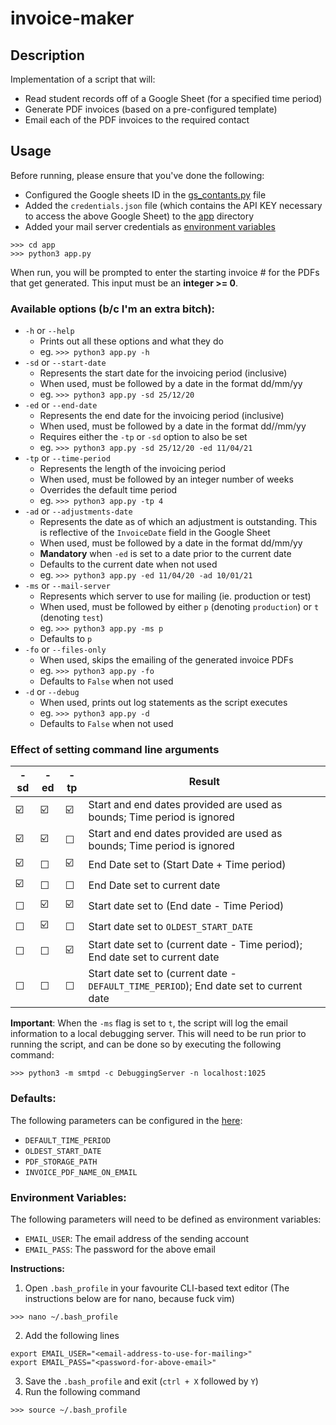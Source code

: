 # invoice-maker

## Description 

Implementation of a script that will:
- Read student records off of a Google Sheet (for a specified time period)
- Generate PDF invoices (based on a pre-configured template)
- Email each of the PDF invoices to the required contact

## Usage

Before running, please ensure that you've done the following:
- Configured the Google sheets ID in the [gs_contants.py](app/common/gs_constants.py) file
- Added the `credentials.json` file (which contains the API KEY necessary to access the above Google Sheet) to the [app](app) directory
- Added your mail server credentials as [environment variables](#environment-variables)

```
>>> cd app
>>> python3 app.py
```

When run, you will be prompted to enter the starting invoice # for the PDFs that get generated. This input must be an **integer >= 0**.

### Available options (b/c I'm an extra bitch):

- `-h` or `--help`
    - Prints out all these options and what they do
    - eg. ```>>> python3 app.py -h```
- `-sd` or `--start-date`
    - Represents the start date for the invoicing period (inclusive)
    - When used, must be followed by a date in the format dd/mm/yy
    - eg. ```>>> python3 app.py -sd 25/12/20```
- `-ed` or `--end-date`
    - Represents the end date for the invoicing period (inclusive)
    - When used, must be followed by a date in the format dd//mm/yy
    - Requires either the `-tp` or `-sd` option to also be set
    - eg. ```>>> python3 app.py -sd 25/12/20 -ed 11/04/21```
- `-tp` or `--time-period`
    - Represents the length of the invoicing period
    - When used, must be followed by an integer number of weeks
    - Overrides the default time period
    - eg. ```>>> python3 app.py -tp 4```
- `-ad` or `--adjustments-date`
    - Represents the date as of which an adjustment is outstanding. This is reflective of the `InvoiceDate` field in the Google Sheet
    - When used, must be followed by a date in the format dd/mm/yy
    - **Mandatory** when `-ed` is set to a date prior to the current date
    - Defaults to the current date when not used
    - eg. ```>>> python3 app.py -ed 11/04/20 -ad 10/01/21```
- `-ms` or `--mail-server`
    - Represents which server to use for mailing (ie. production or test)
    - When used, must be followed by either `p` (denoting `production`) or `t` (denoting `test`)
    - eg. ```>>> python3 app.py -ms p```
    - Defaults to `p`
- `-fo` or `--files-only`
    - When used, skips the emailing of the generated invoice PDFs
    - eg. ```>>> python3 app.py -fo```
    - Defaults to `False` when not used
- `-d` or `--debug`
    - When used, prints out log statements as the script executes
    - eg. ```>>> python3 app.py -d```
    - Defaults to `False` when not used

### Effect of setting command line arguments

-sd | -ed | -tp | Result
----| ----| ----|-----
☑️ | ☑️ | ☑️ | Start and end dates provided are used as bounds; Time period is ignored
☑️ | ☑️ | ☐ | Start and end dates provided are used as bounds; Time period is ignored
☑️ | ☐ | ☑️ | End Date set to (Start Date + Time period)
☑️ | ☐ | ☐ | End Date set to current date
☐ | ☑️ | ☑️ | Start date set to (End date - Time Period)
☐ | ☑️ | ☐ | Start date set to `OLDEST_START_DATE` 
☐ | ☐ | ☑️ | Start date set to (current date - Time period); End date set to current date
☐ | ☐ | ☐ | Start date set to (current date - `DEFAULT_TIME_PERIOD`); End date set to current date

**Important**: When the `-ms` flag is set to `t`, the script will log the email information to a local debugging server. This will need to be run prior to running the script, and can be done so by executing the following command:
```
>>> python3 -m smtpd -c DebuggingServer -n localhost:1025
```  
### Defaults:

The following parameters can be configured in the [here](app/common/defaults.py):

- `DEFAULT_TIME_PERIOD`
- `OLDEST_START_DATE`
- `PDF_STORAGE_PATH`
- `INVOICE_PDF_NAME_ON_EMAIL`

### Environment Variables:

The following parameters will need to be defined as environment variables:

- `EMAIL_USER`: The email address of the sending account
- `EMAIL_PASS`: The password for the above email

**Instructions:**

1. Open `.bash_profile` in your favourite CLI-based text editor (The instructions below are for nano, because fuck vim)
```
>>> nano ~/.bash_profile
```
2. Add the following lines
```
export EMAIL_USER="<email-address-to-use-for-mailing>"
export EMAIL_PASS="<password-for-above-email>"
```
3. Save the `.bash_profile` and exit (`ctrl + X` followed by `Y`)
4. Run the following command
```
>>> source ~/.bash_profile
```